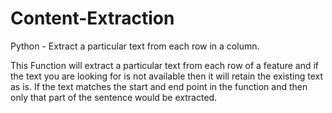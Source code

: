 # Content-Extraction
Python - Extract a particular text from each row in a column.

This Function will extract a particular text from each row of a feature and if the text you are looking for is not available then it will retain the existing text as is.
If the text matches the start and end point in the function and then only that part of the sentence would be extracted.
